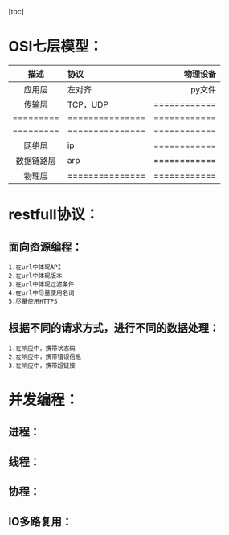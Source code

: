 [toc]

OSI七层模型：
=
|    描述    |       协议       |      物理设备     |
|:-------:|:------------- | ----------:|
|   应用层  |     左对齐    |   py文件   |
|传输层|TCP，UDP|============|
|=========|===============|============|
|=========|===============|============|
|网络层|ip|============|
|数据链路层|arp|============|
|物理层|===============|============|


restfull协议：
=
面向资源编程：
-
    1.在url中体现API
    2.在url中体现版本
    3.在url中体现过滤条件
    4.在url中尽量使用名词
    5.尽量使用HTTPS
根据不同的请求方式，进行不同的数据处理：
-
    1.在响应中，携带状态码
    2.在响应中，携带错误信息
    3.在响应中，携带超链接

并发编程：
=
进程：
-

线程：
-

协程：
-

IO多路复用：
-

